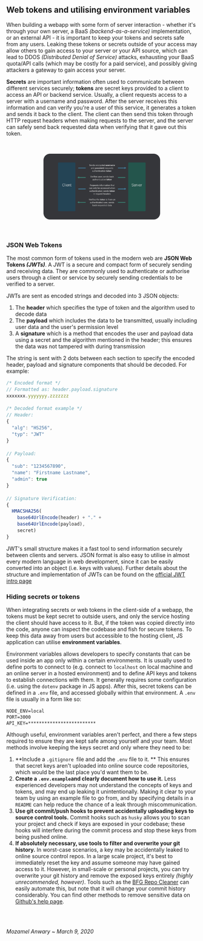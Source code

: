 ## Web tokens and utilising environment variables

When building a webapp with some form of server interaction - whether it's through your own server, a BaaS *(backend-as-a-service)*  implementation, or an external API - it is important to keep your tokens and secrets safe from any users. Leaking these tokens or secrets outside of your access may allow others to gain access to your server or your API source, which can lead to DDOS *(Distributed Denial of Service)* attacks, exhausting your BaaS quota/API calls (which may be costly for a paid service), and possibly giving attackers a gateway to gain access your server. 

**Secrets** are important information often used to communicate between different services securely; **tokens** are secret keys provided to a client to access an API or backend service. Usually, a client requests access to a server with a username and password. After the server receives this information and can verify you're a user of this service, it generates a token and sends it back to the client. The client can then send this token through HTTP request headers when making requests to the server, and the server can safely send back requested data when verifying that it gave out this token. 

&nbsp;  



<p align="center"><img src="https://raw.githubusercontent.com/atude/portfolio-blog/master/_assets/3_client-server-img.png" alt="client-server-token-model" style="zoom:30%;" /></p>

&nbsp;  

### JSON Web Tokens

The most common form of tokens used in the modern web are **JSON Web Tokens *(JWTs)***. A JWT is a secure and compact form of securely sending and receiving data. They are commonly used to authenticate or authorise users through a client or service by securely sending credentials to be verified to a server.

JWTs are sent as encoded strings and decoded into 3 JSON objects: 

1. The **header** which specifies the type of token and the algorithm used to decode data
2. The **payload** which includes the data to be transmitted, usually including user data and the user's permission level
3. A **signature** which is a method that encodes the user and payload data using a secret and the algorithm mentioned in the header; this ensures the data was not tampered with during transmission

The string is sent with 2 dots between each section to specify the encoded header, payload and signature components that should be decoded. For example:

```javascript
/* Encoded format */
// Formatted as: header.payload.signature
xxxxxxx.yyyyyyy.zzzzzzz

/* Decoded format example */
// Header:
{
  "alg": "HS256",
  "typ": "JWT"
}

// Payload:
{
  "sub": "1234567890",
  "name": "Firstname Lastname",
  "admin": true
}

// Signature Verification:
{
  HMACSHA256(
    base64UrlEncode(header) + "." +
    base64UrlEncode(payload),
   	secret)
}

```

JWT's small structure makes it a fast tool to send information securely between clients and servers. JSON format is also easy to utilise in almost every modern language in web development, since it can be easily converted into an object (i.e. keys with values). Further details about the structure and implementation of JWTs can be found on the [official JWT intro page](https://jwt.io/introduction/)



### Hiding secrets or tokens

When integrating secrets or web tokens in the client-side of a webapp, the tokens must be kept secret to outside users, and only the service hosting the client should have access to it. But, if the token was copied directly into the code, anyone can inspect the codebase and fish for secure tokens. To keep this data away from users but accessible to the hosting client, JS application can utilise **environment variables**. 

Environment variables allows developers to specify constants that can be used inside an app only within a certain environments. It is usually used to define ports to connect to (e.g. connect to `localhost` on local machine and an online server in a hosted environment) and to define API keys and tokens to establish connections with them. It generally requires some configuration (i.e. using the `dotenv` package in JS apps). After this, secret tokens can be defined in a `.env` file, and accessed globally within that environment. A `.env` file is usually in a form like so:

```
NODE_ENV=local
PORT=3000
API_KEY=*************************
```

Although useful, environment variables aren't perfect, and there a few steps required to ensure they are kept safe among yourself and your team. Most methods involve keeping the keys secret and only where they need to be:

1. **Include a `.gitignore `file and add the `.env` file to it. ** This ensures that secret keys aren't uploaded into online source code repositories, which would be the last place you'd want them to be.
2. **Create a `.env.example`and clearly document how to use it.** Less experienced developers may not understand the concepts of keys and tokens, and may end up leaking it unintentionally. Making it clear to your team by using an example file to go from, and by specifying details in a `README` can help reduce the chance of a leak through miscommunication.
3. **Use git commit/push hooks to prevent accidentally uploading keys to source control tools.** Commit hooks such as `husky` allows you to scan your project and check if keys are exposed in your codebase; these hooks will interfere during the commit process and stop these keys from being pushed online.
4. **If absolutely necessary, use tools to filter and overwrite your git history.** In worst-case scenarios, a key may be accidentally leaked to online source control repos. In a large scale project, it's best to immediately reset the key and assume someone may have gained access to it. However, in small-scale or personal projects, you can try overwrite your git history and remove the exposed keys entirely *(highly unrecommended, however)*. Tools such as the [BFG Repo Cleaner](https://rtyley.github.io/bfg-repo-cleaner/) can easily automate this, but note that it will change your commit history considerably. You can find other methods to remove sensitive data on [Github's help page](https://help.github.com/en/github/authenticating-to-github/removing-sensitive-data-from-a-repository).

&nbsp;  
&nbsp;  

*Mozamel Anwary ~ March 9, 2020*